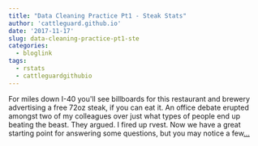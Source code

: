 ```yaml
---
title: "Data Cleaning Practice Pt1 - Steak Stats"
author: 'cattleguard.github.io'
date: '2017-11-17'
slug: data-cleaning-practice-pt1-ste
categories:
  - bloglink
tags:
  - rstats
  - cattleguardgithubio
---
```


For miles down I-40 you'll see billboards for this restaurant and brewery advertising a free 72oz steak, if you can eat it. An office debate erupted amongst two of my colleagues over just what types of people end up beating the beast. They argued. I fired up rvest. Now we have a great starting point for answering some questions, but you may notice a few[... <i class="fas fa-external-link-alt"></i>](https://cattleguard.github.io/2017/11/17/data-cleaning-practice-pt1/)

